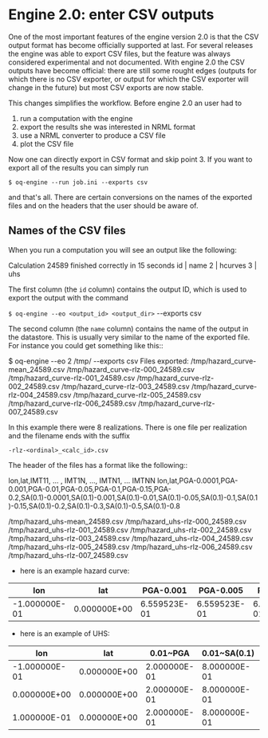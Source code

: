 Engine 2.0: enter CSV outputs
============================================

One of the most important features of the engine version 2.0 is that
the CSV output format has become officially supported at last.
For several releases the engine was able to export CSV files,
but the feature was always considered experimental and not
documented. With engine 2.0 the CSV outputs have become official:
there are still some rought edges (outputs for which there is no
CSV exporter, or output for which the CSV exporter will change
in the future) but most CSV exports are now stable.

This changes simplifies the workflow. Before engine 2.0 an user
had to

1. run a computation with the engine
2. export the results she was interested in NRML format
3. use a NRML converter to produce a CSV file
4. plot the CSV file

Now one can directly export in CSV format and skip point 3.
If you want to export all of the results you can simply run

  `$ oq-engine --run job.ini --exports csv`

and that's all. There are certain conversions on the names of the exported
files and on the headers that the user should be aware of.


Names of the CSV files
------------------------

When you run a computation you will see an output like the following:

Calculation 24589 finished correctly in 15 seconds
  id | name
   2 | hcurves
   3 | uhs

The first column (the `id` column) contains the output ID, which is used
to export the output with the command

`$ oq-engine --eo <output_id> <output_dir>` --exports csv

The second column (the `name` column) contains the name of the output in
the datastore. This is usually very similar to the name of the exported file.
For instance you could get something like this::

 $ oq-engine --eo 2 /tmp/ --exports csv
 Files exported:
 /tmp/hazard_curve-mean_24589.csv
 /tmp/hazard_curve-rlz-000_24589.csv
 /tmp/hazard_curve-rlz-001_24589.csv
 /tmp/hazard_curve-rlz-002_24589.csv
 /tmp/hazard_curve-rlz-003_24589.csv
 /tmp/hazard_curve-rlz-004_24589.csv
 /tmp/hazard_curve-rlz-005_24589.csv
 /tmp/hazard_curve-rlz-006_24589.csv
 /tmp/hazard_curve-rlz-007_24589.csv

In this example there were 8 realizations. There is one file per realization
and the filename ends with the suffix

`-rlz-<ordinal>_<calc_id>.csv`

The header of the files has a format like the following::

lon,lat,IMT11, ... , IMT1N, ..., IMTN1, ... IMTNN
lon,lat,PGA-0.0001,PGA-0.001,PGA-0.01,PGA-0.05,PGA-0.1,PGA-0.15,PGA-0.2,SA(0.1)-0.0001,SA(0.1)-0.001,SA(0.1)-0.01,SA(0.1)-0.05,SA(0.1)-0.1,SA(0.1)-0.15,SA(0.1)-0.2,SA(0.1)-0.3,SA(0.1)-0.5,SA(0.1)-0.8

/tmp/hazard_uhs-mean_24589.csv
/tmp/hazard_uhs-rlz-000_24589.csv
/tmp/hazard_uhs-rlz-001_24589.csv
/tmp/hazard_uhs-rlz-002_24589.csv
/tmp/hazard_uhs-rlz-003_24589.csv
/tmp/hazard_uhs-rlz-004_24589.csv
/tmp/hazard_uhs-rlz-005_24589.csv
/tmp/hazard_uhs-rlz-006_24589.csv
/tmp/hazard_uhs-rlz-007_24589.csv

- here is an example hazard curve:

lon          |lat         |PGA-0.001   |PGA-0.005   |PGA-0.01   |PGA-0.05     |SA(0.1)-0.001|SA(0.1)-0.005|SA(0.1)-0.01|SA(0.1)-0.05|SA(0.1)-0.1 |SA(0.1)-0.15
-------------|------------|------------|------------|-----------|-------------|-------------|-------------|------------|------------|------------|------------
-1.000000E-01|0.000000E+00|6.559523E-01|6.559523E-01|6.556640E-01|6.135122E-01|5.289103E-01 |4.375274E-01 |3.509940E-01|6.559523E-01|6.559523E-01|6.559503E-01


- here is an example of UHS:

lon          |lat         |0.01~PGA    |0.01~SA(0.1)|0.1~PGA     |0.1~SA(0.1) |0.2~PGA     |0.2~SA(0.1)
-------------|------------|------------|------------|------------|------------|------------|------------
-1.000000E-01|0.000000E+00|2.000000E-01|8.000000E-01|2.000000E-01|8.000000E-01|2.000000E-01|6.835696E-01
 0.000000E+00|0.000000E+00|2.000000E-01|8.000000E-01|2.000000E-01|6.670024E-01|2.000000E-01|4.285911E-01
 1.000000E-01|0.000000E+00|2.000000E-01|8.000000E-01|2.000000E-01|8.000000E-01|2.000000E-01|6.735378E-01
